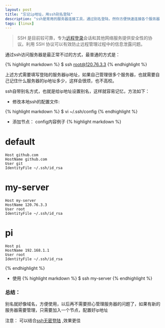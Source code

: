 ```yaml
---
layout: post
title: "忘记ip地址，用ssh别名登陆"
description: "ssh是常用的服务器连接工具，通过别名登陆，然你方便快速连接各个服务器"
tags: [linux]
---
```


> SSH 是目前较可靠，专为[远程登录](http://baike.baidu.com/view/59099.htm)会话和其他网络服务提供安全性的协议。利用 SSH 协议可以有效防止远程管理过程中的信息泄露问题。

通过ssh访问服务器是最正常不过的方式，最普通的方式是：

{% highlight markdown %}
$ ssh root@120.76.3.3
{% endhighlight %}

上述方式需要填写登陆的服务器ip地址，如果自己管理很多个服务器，也就需要自己记住什么服务器的ip地址多少，这样会很烦，也不高校。

ssh自带别名方式，也就是给ip地址设置别名，这样就容易记忆，方法如下：

* 修改本地ssh的配置文件:

{% highlight markdown %}
$ vi ~/.ssh/config
{% endhighlight %}

* 添加节点：
  config内容例子
  {% highlight markdown %}
# default
    Host github.com
    HostName github.com
    User git
    IdentityFile ~/.ssh/id_rsa
# my-server
    Host my-server
    HostName 120.76.3.3
    User root
    IdentityFile ~/.ssh/id_rsa
# pi
    Host pi
    HostName 192.168.1.1
    User root
    IdentityFile ~/.ssh/id_rsa
{% endhighlight %}

* 使用
{% highlight markdown %}
$ ssh my-server
{% endhighlight %}

### 总结：
别名就好像域名，方便使用，以后再不需要担心管理服务器的问题了，如果有新的服务器需要管理，只需要加入一个节点，配置好ip地址

注意： 可以结合[ssh无密登陆](http://www.jianshu.com/p/27d8b8d1d571)  ,效果更佳